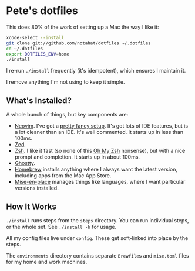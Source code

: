 # Pete's dotfiles

This does 80% of the work of setting up a Mac the way I like it:

```sh
xcode-select --install
git clone git://github.com/notahat/dotfiles ~/.dotfiles
cd ~/.dotfiles
export DOTFILES_ENV=home
./install
```

I re-run `./install` frequently (it's idempotent), which ensures I maintain it.

I remove anything I'm not using to keep it simple.

## What's Installed?

A whole bunch of things, but key components are:

- [Neovim](https://neovim.io). I've got a [pretty fancy setup](config/nvim).
  It's got lots of IDE features, but is a lot cleaner than an IDE. It's well
  commented. It starts up in less than 100ms.
- [Zed](https://zed.dev).
- [Zsh](https://zsh.org). I like it fast (so none of this [Oh My
  Zsh](https://ohmyz.sh) nonsense), but with a nice prompt and completion. It
  starts up in about 100ms.
- [Ghostty](https://ghostty.org).
- [Homebrew](https://brew.sh) installs anything where I always want the latest
  version, including apps from the Mac App Store.
- [Mise-en-place](https://mise.jdx.dev/) manages things like languages, where I
  want particular versions installed.

## How It Works

`./install` runs steps from the `steps` directory. You can run individual
steps, or the whole set. See `./install -h` for usage.

All my config files live under `config`. These get soft-linked into place by
the steps.

The `environments` directory contains separate `Brewfile`s and `mise.toml`
files for my home and work machines.
